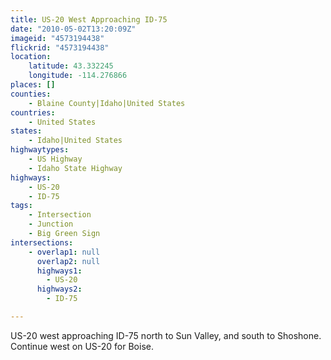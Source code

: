 ```yaml
---
title: US-20 West Approaching ID-75
date: "2010-05-02T13:20:09Z"
imageid: "4573194438"
flickrid: "4573194438"
location:
    latitude: 43.332245
    longitude: -114.276866
places: []
counties:
    - Blaine County|Idaho|United States
countries:
    - United States
states:
    - Idaho|United States
highwaytypes:
    - US Highway
    - Idaho State Highway
highways:
    - US-20
    - ID-75
tags:
    - Intersection
    - Junction
    - Big Green Sign
intersections:
    - overlap1: null
      overlap2: null
      highways1:
        - US-20
      highways2:
        - ID-75

---
```

US-20 west approaching ID-75 north to Sun Valley, and south to Shoshone.  Continue west on US-20 for Boise.